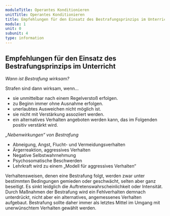 ```yaml
---
moduleTitle: Operantes Konditionieren
unitTitle: Operantes Konditionieren
title: Empfehlungen für den Einsatz des Bestrafungsprinzips im Unterricht
module: 1
unit: 0
subunit: 4
type: information
---
```


## Empfehlungen für den Einsatz des Bestrafungsprinzips im Unterricht

*Wann ist Bestrafung wirksam?*

Strafen sind dann wirksam, wenn…
* sie unmittelbar nach einem Regelverstoß erfolgen.
* zu Beginn immer ohne Ausnahme erfolgen.  
* unerlaubtes Ausweichen nicht möglich ist.
* sie nicht mit Verstärkung assoziiert werden.
* ein alternatives Verhalten angeboten werden kann, das im Folgenden positiv verstärkt wird. 


*„Nebenwirkungen“ von Bestrafung*

* Abneigung, Angst, Flucht- und Vermeidungsverhalten
* Ärgerreaktion, aggressives Verhalten
* Negative Selbstwahrnehmung
* Psychosomatische Beschwerden
* Lehrkraft wird zu einem „Modell für aggressives Verhalten“  

Verhaltensweisen, denen eine Bestrafung folgt, werden zwar unter bestimmten Bedingungen gemieden oder geschwächt, selten aber ganz beseitigt. Es sinkt leidglich die Auftretenswahrscheinlichkeit oder Intensität. Durch Maßnahmen der Bestrafung wird ein Fehlverhalten demnach unterdrückt, nicht aber ein alternatives, angemessenes Verhalten aufgebaut. Bestrafung sollte daher immer als letztes Mittel im Umgang mit unerwünschtem Verhalten gewählt werden.